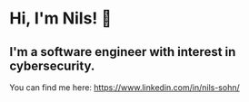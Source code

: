 # Hi, I'm Nils! 👋

## I'm a software engineer with interest in cybersecurity.

You can find me here:
https://www.linkedin.com/in/nils-sohn/
